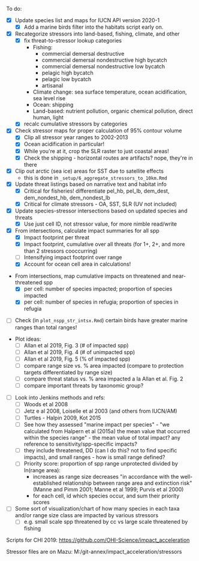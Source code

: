 To do:

* [X] Update species list and maps for IUCN API version 2020-1
    * [X] Add a marine birds filter into the habitats script early on.
* [X] Recategorize stressors into land-based, fishing, climate, and other
    * [X] fix threat-to-stressor lookup categories
        * Fishing: 
            * commercial demersal destructive
            * commercial demersal nondestructive high bycatch
            * commercial demersal nondestructive low bycatch
            * pelagic high bycatch
            * pelagic low bycatch
            * artisanal
        * Climate change: sea surface temperature, ocean acidification, sea level rise
        * Ocean: shipping
        * Land-based: nutrient pollution, organic chemical pollution, direct human, light
    * [X] recalc cumulative stressors by categories
* [X] Check stressor maps for proper calculation of 95% contour volume
    * [X] Clip all stressor year ranges to 2002-2013
    * [X] Ocean acidification in particular!
    * [X] While you're at it, crop the SLR raster to just coastal areas!
    * [X] Check the shipping - horizontal routes are artifacts? nope, they're in there
* [X] Clip out arctic (sea ice) areas for SST due to satellite effects
    * this is done in `_setup/6_aggregate_stressors_to_10km.Rmd`
* [X] Update threat listings based on narrative text and habitat info
    * [X] Critical for fisheries! differentiate pel_hb, pel_lb, dem_dest, dem_nondest_hb, dem_nondest_lb
    * [X] Critical for climate stressors - OA, SST, SLR (UV not included)
* [x] Update species-stressor intersections based on updated species and threats
    * [x] Use just cell ID, not stressor value, for more nimble read/write
* [X] From intersections, calculate impact summaries for all spp
    * [X] Impact footprint per threat
    * [X] Impact footprint, cumulative over all threats (for 1+, 2+, and more than 2 stressors cooccurring)
    * [ ] Intensifying impact footprint over range
    * [X] Account for ocean cell area in calculations!
* From intersections, map cumulative impacts on threatened and near-threatened spp
    * [X] per cell: number of species impacted; proportion of species impacted
    * [X] per cell: number of species in refugia; proportion of species in refugia
* [ ] Check (in `plot_nspp_str_intsx.Rmd`) certain birds have greater marine ranges than total ranges!
* Plot ideas:
    * [ ] Allan et al 2019, Fig. 3 (# of impacted spp)
    * [ ] Allan et al 2019, Fig. 4 (# of unimpacted spp) 
    * [ ] Allan et al 2019, Fig. 5 (% of impacted spp)
    * [ ] compare range size vs. % area impacted (compare to protection targets differentiated by range size)
    * [ ] compare threat status vs. % area impacted a la Allan et al. Fig. 2
    * [ ] compare important threats by taxonomic group?
* [ ] Look into Jenkins methods and refs:
    * [ ] Woods et al 2008
    * [ ] Jetz e al 2008, Loiselle et al 2003 (and others from IUCN/AM)
    * [ ] Turtles - Halpin 2009, Kot 2015
    * [ ] See how they assessed "marine impact per species" - "we calculated from Halpern et al (2015a) the mean value that occurred within the species range" - the mean value of total impact? any reference to sensitivity/spp-specific impacts?
    * [ ] they include threatened, DD (can I do this? not to find specific impacts), and small ranges - how is small range defined?
    * [ ] Priority score: proportion of spp range unprotected divided by ln(range area):
        * increases as range size decreases "in accordance with the well-established relationship between range area and extinction risk" (Manne and Pimm 2001; Manne et al 1999; Purvis et al 2000)
        * for each cell, id which species occur, and sum their priority scores
* [ ] Some sort of visualization/chart of how many species in each taxa and/or range size class are impacted by various stressors 
    * [ ] e.g. small scale spp threatened by cc vs large scale threatened by fishing

Scripts for CHI 2019: https://github.com/OHI-Science/impact_acceleration

Stressor files are on Mazu: M:/git-annex/impact_acceleration/stressors
